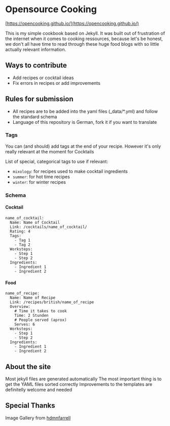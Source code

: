 # Opensource Cooking

[https://opencooking.github.io/](https://opencooking.github.io/)

This is my simple cookbook based on Jekyll.
It was built out of frustration of the internet when it comes to cooking ressources, because let's be honest, we don't all have time to read through these huge food blogs with so little actually relevant information.

## Ways to contribute

- Add recipes or cocktail ideas
- Fix errors in recipes or add improvements

## Rules for submission

- All recipes are to be added into the yaml files (_data/*.yml) and follow the standard schema
- Language of this repository is German, fork it if you want to translate

### Tags

You can (and should) add tags at the end of your recipe.
However it's only really relevant at the moment for Cocktails

List of special, categorical tags to use if relevant:
- `mixology`: for recipes used to make cocktail ingredients
- `summer`: for hot time recipes
- `winter`: for winter recipes

### Schema
#### Cocktail
```
name_of_cocktail:
  Name: Name of Cocktail
  Link: /cocktails/name_of_cocktail/
  Rating: 4
  Tags:
    - Tag 1
    - Tag 2
  Worksteps:
    - Step 1
    - Step 2
  Ingredients:
    - Ingredient 1
    - Ingredient 2
```
#### Food
```
name_of_recipe:
  Name: Name of Recipe
  Link: /recipes/british/name_of_recipe
  Overview:
    # Time it takes to cook
    Time: 2 Stunden
    # People served (aprox)
    Serves: 6
  Worksteps:
    - Step 1
    - Step 2
  Ingredients:
    - Ingredient 1
    - Ingredient 2
```


## About the site

Most jekyll files are generated automatically
The most important thing is to get the YAML files sorted correctly
Improvements to the templates are definitelly welcome and needed

## Special Thanks
Image Gallery from [hdmnfarrell](https://dmnfarrell.github.io/software/jekyll-galleries)